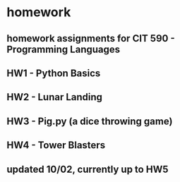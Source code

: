 # homework

## homework assignments for CIT 590 - Programming Languages

## HW1 - Python Basics
## HW2 - Lunar Landing
## HW3 - Pig.py (a dice throwing game)
## HW4 - Tower Blasters
## updated 10/02, currently up to HW5